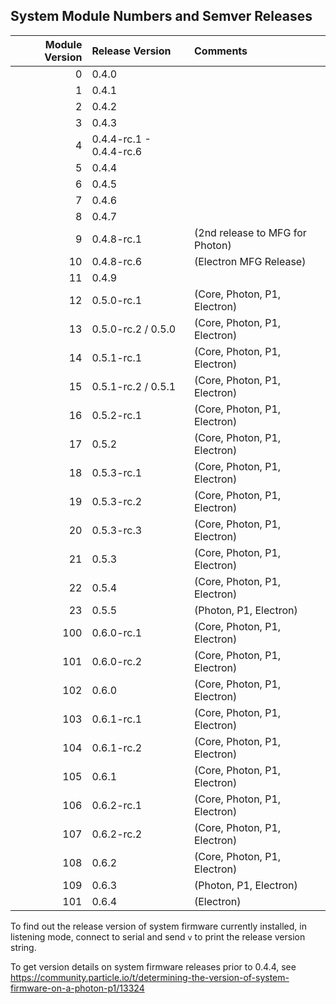 ## System Module Numbers and Semver Releases

| Module Version | Release Version | Comments |
|---------------:|:----------------|:---------|
| 0 | 0.4.0 | |
| 1 | 0.4.1 | |
| 2 | 0.4.2 | |
| 3 | 0.4.3 | |
| 4 | 0.4.4-rc.1 - 0.4.4-rc.6 | |
| 5 | 0.4.4 | |
| 6 | 0.4.5 | |
| 7 | 0.4.6 | |
| 8 | 0.4.7 | |
| 9 | 0.4.8-rc.1 |           (2nd release to MFG for Photon) |
| 10 | 0.4.8-rc.6 |          (Electron MFG Release) |
| 11 | 0.4.9 | |
| 12 | 0.5.0-rc.1 |          (Core, Photon, P1, Electron) |
| 13 | 0.5.0-rc.2 / 0.5.0 |  (Core, Photon, P1, Electron) |
| 14 | 0.5.1-rc.1 |          (Core, Photon, P1, Electron) |
| 15 | 0.5.1-rc.2 / 0.5.1 |  (Core, Photon, P1, Electron) |
| 16 | 0.5.2-rc.1 |          (Core, Photon, P1, Electron) |
| 17 | 0.5.2 |               (Core, Photon, P1, Electron) |
| 18 | 0.5.3-rc.1 |          (Core, Photon, P1, Electron) |
| 19 | 0.5.3-rc.2 |          (Core, Photon, P1, Electron) |
| 20 | 0.5.3-rc.3 |          (Core, Photon, P1, Electron) |
| 21 | 0.5.3 |               (Core, Photon, P1, Electron) |
| 22 | 0.5.4 |               (Core, Photon, P1, Electron) |
| 23 | 0.5.5 |               (Photon, P1, Electron) |
| 100 | 0.6.0-rc.1 |         (Core, Photon, P1, Electron) |
| 101 | 0.6.0-rc.2 |         (Core, Photon, P1, Electron) |
| 102 | 0.6.0 |              (Core, Photon, P1, Electron) |
| 103 | 0.6.1-rc.1 |         (Core, Photon, P1, Electron) |
| 104 | 0.6.1-rc.2 |         (Core, Photon, P1, Electron) |
| 105 | 0.6.1 |              (Core, Photon, P1, Electron) |
| 106 | 0.6.2-rc.1 |         (Core, Photon, P1, Electron) |
| 107 | 0.6.2-rc.2 |         (Core, Photon, P1, Electron) |
| 108 | 0.6.2 |              (Core, Photon, P1, Electron) |
| 109 | 0.6.3 |              (Photon, P1, Electron) |
| 101 | 0.6.4 |              (Electron) |

To find out the release version of system firmware currently installed, in listening mode,
connect to serial and send `v` to print the release version string.

To get version details on system firmware releases prior to 0.4.4, see https://community.particle.io/t/determining-the-version-of-system-firmware-on-a-photon-p1/13324
